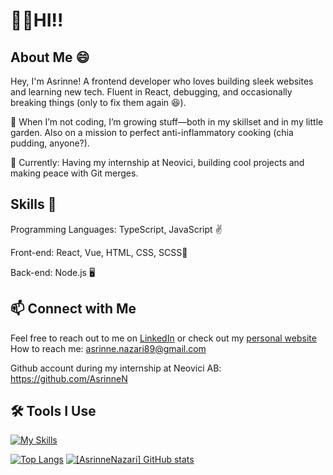 <h1>👋✨HI!!</h1>

## About Me :smile:
Hey, I'm Asrinne! A frontend developer who loves building sleek websites and learning new tech. Fluent in React, debugging, and occasionally breaking things (only to fix them again 😆).

🌱 When I’m not coding, I’m growing stuff—both in my skillset and in my little garden. Also on a mission to perfect anti-inflammatory cooking (chia pudding, anyone?).

🚀 Currently: Having my internship at Neovici, building cool projects and making peace with Git merges.

## Skills 💫
Programming Languages: TypeScript, JavaScript ✌️

Front-end: React, Vue, HTML, CSS, SCSS🎨

Back-end: Node.js 🖥️

## :mailbox: Connect with Me

Feel free to reach out to me on [LinkedIn](www.linkedin.com/in/asrinne-nazari) or check out my [personal website](https://asrinnenazari.netlify.app)
How to reach me: [asrinne.nazari89@gmail.com](asrinne.nazari89@gmail.com)

Github account during my internship at Neovici AB:
https://github.com/AsrinneN

## :hammer_and_wrench: Tools I Use

[![My Skills](https://skillicons.dev/icons?i=vscode,ts,html,scss,react,vue,vite,tailwind)](https://skillicons.dev)

[![Top Langs](https://github-readme-stats.vercel.app/api/top-langs/?username=AsrinneNazari&show_icons=true&theme=material-palenight&card_width=465)](https://github.com/AsrinneNazari/github-readme-stats)
[![[AsrinneNazari] GitHub stats](https://github-readme-stats.vercel.app/api?username=AsrinneNazari&show_icons=true&theme=material-palenight)](https://github.com/AsrinneNazari/github-readme-stats)
